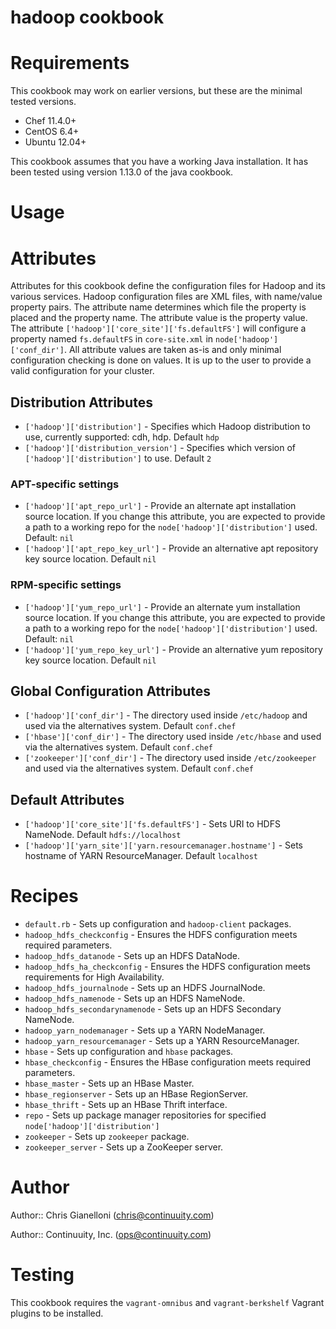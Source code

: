 # hadoop cookbook

# Requirements

This cookbook may work on earlier versions, but these are the minimal tested versions.

* Chef 11.4.0+
* CentOS 6.4+
* Ubuntu 12.04+

This cookbook assumes that you have a working Java installation. It has been tested using version 1.13.0 of the java cookbook.

# Usage

# Attributes

Attributes for this cookbook define the configuration files for Hadoop and its various services. Hadoop configuration files are XML files, with name/value property pairs. The attribute name determines which file the property is placed and the property name. The attribute value is the property value. The attribute `['hadoop']['core_site']['fs.defaultFS']` will configure a property named `fs.defaultFS` in `core-site.xml` in `node['hadoop']['conf_dir']`. All attribute values are taken as-is and only minimal configuration checking is done on values. It is up to the user to provide a valid configuration for your cluster.

## Distribution Attributes

* `['hadoop']['distribution']` - Specifies which Hadoop distribution to use, currently supported: cdh, hdp. Default `hdp`
* `['hadoop']['distribution_version']` - Specifies which version of `['hadoop']['distribution']` to use. Default `2`

### APT-specific settings

* `['hadoop']['apt_repo_url']` - Provide an alternate apt installation source location. If you change this attribute, you are expected to provide a path to a working repo for the `node['hadoop']['distribution']` used. Default: `nil`
* `['hadoop']['apt_repo_key_url']` - Provide an alternative apt repository key source location. Default `nil`

### RPM-specific settings

* `['hadoop']['yum_repo_url']` - Provide an alternate yum installation source location. If you change this attribute, you are expected to provide a path to a working repo for the `node['hadoop']['distribution']` used. Default: `nil`
* `['hadoop']['yum_repo_key_url']` - Provide an alternative yum repository key source location. Default `nil`

## Global Configuration Attributes

* `['hadoop']['conf_dir']` - The directory used inside `/etc/hadoop` and used via the alternatives system. Default `conf.chef`
* `['hbase']['conf_dir']` - The directory used inside `/etc/hbase` and used via the alternatives system. Default `conf.chef`
* `['zookeeper']['conf_dir']` - The directory used inside `/etc/zookeeper` and used via the alternatives system. Default `conf.chef`

## Default Attributes

* `['hadoop']['core_site']['fs.defaultFS']` - Sets URI to HDFS NameNode. Default `hdfs://localhost`
* `['hadoop']['yarn_site']['yarn.resourcemanager.hostname']` - Sets hostname of YARN ResourceManager. Default `localhost`

# Recipes

* `default.rb` - Sets up configuration and `hadoop-client` packages.
* `hadoop_hdfs_checkconfig` - Ensures the HDFS configuration meets required parameters.
* `hadoop_hdfs_datanode` - Sets up an HDFS DataNode.
* `hadoop_hdfs_ha_checkconfig` - Ensures the HDFS configuration meets requirements for High Availability.
* `hadoop_hdfs_journalnode` - Sets up an HDFS JournalNode.
* `hadoop_hdfs_namenode` - Sets up an HDFS NameNode.
* `hadoop_hdfs_secondarynamenode` - Sets up an HDFS Secondary NameNode.
* `hadoop_yarn_nodemanager` - Sets up a YARN NodeManager.
* `hadoop_yarn_resourcemanager` - Sets up a YARN ResourceManager.
* `hbase` - Sets up configuration and `hbase` packages.
* `hbase_checkconfig` - Ensures the HBase configuration meets required parameters.
* `hbase_master` - Sets up an HBase Master.
* `hbase_regionserver` - Sets up an HBase RegionServer.
* `hbase_thrift` - Sets up an HBase Thrift interface.
* `repo` - Sets up package manager repositories for specified `node['hadoop']['distribution']`
* `zookeeper` - Sets up `zookeeper` package.
* `zookeeper_server` - Sets up a ZooKeeper server.

# Author

Author:: Chris Gianelloni (<chris@continuuity.com>)

Author:: Continuuity, Inc. (<ops@continuuity.com>)

# Testing

This cookbook requires the `vagrant-omnibus` and `vagrant-berkshelf` Vagrant plugins to be installed.
